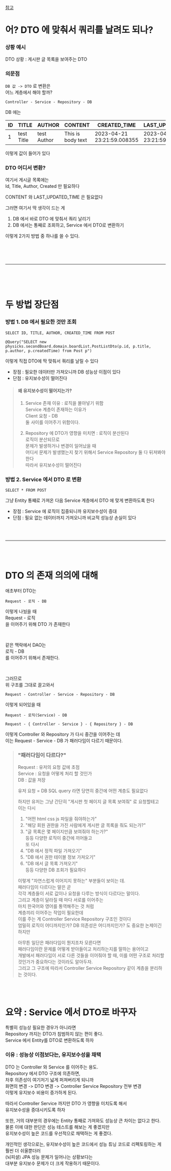 [참고](https://stella-ul.tistory.com/163)  
  
# 어? DTO 에 맞춰서 쿼리를 날려도 되나?  

### 상황 예시  

DTO 상황 : 게시판 글 목록을 보여주는 DTO  
  
### 의문점
<code>DB 값 -> DTO</code> 로 변환은   
어느 계층에서 해야 할까?   
  
```
Controller - Service - Repository - DB  
```
  
DB 에는  

|ID|TITLE|AUTHOR|CONTENT|CREATED_TIME|LAST_UPDATED_TIME|
|---|---|---|---|---|---|
|1|test Title|test Author|This is body text|2023-04-21 23:21:59.008355|2023-04-21 23:21:59.008355|

이렇게 값이 들어가 있다  
  
  
### DTO 어디서 변환?  
여기서 게시글 목록에는   
Id, Title, Author, Created 만 필요하다   
  
CONTENT 와 LAST_UPDATED_TIME 은 필요없다  
  
그러면 여기서 딱 생각이 드는 게  
  
1. DB 에서 바로 DTO 에 맞춰서 쿼리 날리기  
2. DB 에서는 통째로 조회하고, Service 에서 DTO로 변환하기  
  
이렇게 2가지 방법 중 하나를 쓸 수 있다.  
  
<br><br><br>

---

<br><br><br>  
  
# 두 방법 장단점  
 
### 방법 1. DB 에서 필요한 것만 조회  
```
SELECT ID, TITLE, AUTHOR, CREATED_TIME FROM POST
```
```
@Query("SELECT new physicks.secondBoard.domain.boardList.PostListDto(p.id, p.title, p.author, p.createdTime) from Post p")
```
이렇게 직접 DTO에 딱 맞춰서 쿼리를 날릴 수 있다  
  
- 장점 : 필요한 데이터만 가져오니까 DB 성능상 이점이 있다  
- 단점 : 유지보수성이 떨어진다   
  
> #### 왜 유지보수성이 떨어지는가?
> 1. Service 존재 이유 : 로직을 몰아넣기 위함  
> Service 계층이 존재하는 이유가  
> Client 요청 - DB    
> 둘 사이를 이어주기 위함이다.  
>      
> 2. Repository 에 DTO가 영향을 미치면 : 로직이 분산된다    
> 로직이 분산되므로     
> 문제가 발생하거나 변경이 일어났을 때  
> 어디서 문제가 발생했는지 찾기 위해서 Service Repository 둘 다 뒤져봐야 한다  
> 따라서 유지보수성이 떨어진다  
  
### 방법 2. Service 에서 DTO 로 변환  
   
```
SELECT * FROM POST  
```
  
그냥 Entity 통쨰로 가져온 다음 Service 계층에서 
DTO 에 맞게 변환하도록 한다   
  
- 장점 : Service 에 로직이 집중되니까 유지보수성이 증대  
- 단점 : 필요 없는 데이터까지 가져오니까 비교적 성능상 손실이 있다    
  
<br><br>

---

<br><br>  
  
# DTO 의 존재 의의에 대해  
애초부터 DTO는   
  
```
Request - 로직 - DB   
```
  
이렇게 나눴을 때   
Request - 로직    
을 이어주기 위해 DTO 가 존재한다   
   
<br>
   
같은 맥락에서 DAO는   
로직 - DB   
를 이어주기 위해서 존재한다.  
  
<br>
  
그러므로   
위 구조를 그대로 끌고와서  
  
```
Request - Controller - Service - Repository - DB  
```
  
이렇게 되어있을 때   
  
```
Request - 로직(Service) - DB   

Request - { Controller - Service } - { Repository } - DB   
```
이렇게 Controller 와 Repository 가 다시 중간을 이어주는 데  
이는 Request - Service - DB 가 패러다임이 다르기 때문이다.  
  
> ### "패러다임이 다르다?"  
> Request : 유저의 요청 값에 초점   
> Service : 요청을 어떻게 처리 할 것인가   
> DB : 값을 저장  
>   
> 유저 요청 = DB SQL query 라면 당연히 중간에 어떤 계층도 필요없다  
>   
> 하지만 유저는 그냥 간단히 "게시판 첫 페이지 글 목록 보여줘" 로 요청할테고  
> 이는 다시 
> 1. "어떤 html css js 파일을 줘야하는가"   
> 2. "해당 회원 권한을 가진 사람에게 게시판 글 목록을 줘도 되는가?"  
> 3. "글 목록은 몇 페이지만큼 보여줘야 하는가?"  
> 등등 다양한 로직이 중간에 끼어들고    
> 또 다시  
> 1. "DB 에서 정적 파일 가져오기"  
> 2. "DB 에서 권한 테이블 정보 가져오기"  
> 3. "DB 에서 글 목록 가져오기"  
> 등등 다양한 DB 조회가 필요하다  
>   
> 이렇게 "자연스럽게 이어지지 못하는" 부분들이 보이는 데.    
> 패러다임이 다르다는 말은 곧   
> 각각 계층들이 서로 값이나 요청을 다루는 방식이 다르다는 말이다.    
> 그리고 계층이 달라질 때 마다 서로를 이어주는  
> 마치 한국어와 영어를 통역해주는 것 처럼  
> 계층끼리 이어주는 작업이 필요한데  
> 이를 주는 게 Controller Service Repository 구조인 것이다  
> 엄밀히 로직이 어디까지인가? DB 의존성은 어디까지인가? 도 중요한 논제이긴 하지만  
>    
> 아무튼 일단은 패러다임이 뭔지조차 모른다면    
> 패러다임이란 문제를 어떻게 받아들이고 처리하는지를 말하는 용어이고  
> 개발에서 패러다임이 서로 다른 것들을 이어줘야 할 때, 이를 어떤 구조로 처리할 것인가가 중요하다는 것이라도 알아두자.  
> 그리고 그 구조에 따라서 Controller Service Repository 같이 계층을 분리하는 것이다.  

<br><br>  

# 요약 : Service 에서 DTO로 바꾸자  
특별히 성능상 필요한 경우가 아니라면  
Repository 까지는 DTO가 침범하지 않는 편이 좋다.  
Service 에서 Entity를 DTO로 변환하도록 하자  
    
### 이유 : 성능상 이점보다는, 유지보수성을 채택  
DTO 는 Controller 와 Service 를 이어주는 용도.  
Repository 에서 DTO 구조에 의존하면,  
차후 의존성이 여기저기 넓게 퍼져버리게 되니까  
화면의 변경 -> DTO 변경 -> Controller Service Repository 전부 변경  
이렇게 유지보수 비용이 증가하게 된다.  
  
따라서 Controller Service 까지만 DTO 가 영향을 미치도록 해서  
유지보수성을 증대시키도록 하자  
  
또한, 거의 대부분의 경우에는 Entity 통째로 가져와도 성능상 큰 차이는 없다고 한다.  
물론 이에 대한 판단은 성능 테스트를 해보는 게 좋겠지만  
유지보수성이 높은 코드를 우선적으로 채택하는 게 좋겠다.  
  
개인적인 생각으로는, 
유지보수성이 높은 코드에서 성능 튜닝 코드로 리펙토링하는 게  
훨씬 더 쉬울뿐더러  
(뇌피셜) JPA 성능 문제가 일어나는 상황보다는  
대부분 유지보수 문제가 더 크게 작용하기 때문이다.  
  
